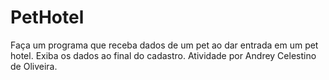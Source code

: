 # PetHotel
Faça um programa que receba dados de um pet ao dar entrada em um pet hotel. Exiba os dados ao final do cadastro. Atividade por Andrey Celestino de Oliveira.
